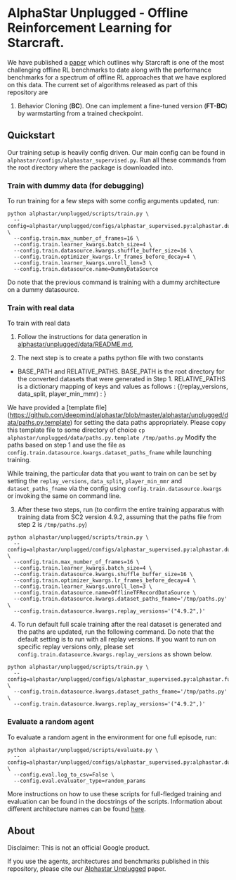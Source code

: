 # AlphaStar Unplugged - Offline Reinforcement Learning for Starcraft.

We have published a [paper](https://openreview.net/pdf?id=Np8Pumfoty) which
outlines why Starcraft is one of the most challenging offline RL benchmarks to
date along with the performance benchmarks for a spectrum of offline RL
approaches that we have explored on this data. The current set of algorithms
released as part of this repository are

1.  Behavior Cloning (**BC**). One can implement a fine-tuned version
    (**FT-BC**) by warmstarting from a trained checkpoint.

## Quickstart

Our training setup is heavily config driven. Our main config can be found in
`alphastar/configs/alphastar_supervised.py`. Run all these commands from the
root directory where the package is downloaded into.

### Train with dummy data (for debugging)

To run training for a few steps with some config arguments updated, run:

```shell
python alphastar/unplugged/scripts/train.py \
  --config=alphastar/unplugged/configs/alphastar_supervised.py:alphastar.dummy \
  --config.train.max_number_of_frames=16 \
  --config.train.learner_kwargs.batch_size=4 \
  --config.train.datasource.kwargs.shuffle_buffer_size=16 \
  --config.train.optimizer_kwargs.lr_frames_before_decay=4 \
  --config.train.learner_kwargs.unroll_len=3 \
  --config.train.datasource.name=DummyDataSource
```

Do note that the previous command is training with a dummy architecture on a
dummy datasource.

### Train with real data

  To train with real data

  1. Follow the instructions for data
  generation in [alphastar/unplugged/data/README.md](https://github.com/deepmind/alphastar/blob/master/alphastar/unplugged/data/README.md), 

  2. The next step is to create a paths python file with two constants
   -  BASE_PATH and RELATIVE_PATHS. BASE_PATH is the root directory for the
   converted datasets that were generated in Step 1.
  RELATIVE_PATHS is a dictionary mapping of keys and values as follows :
    {(replay_versions, data_split, player_min_mmr) : 
    <Glob pattern relative to BASE_PATH for files>}
  
  We have provided a [template file] (https://github.com/deepmind/alphastar/blob/master/alphastar/unplugged/data/paths.py.template) for setting the data paths appropriately. Please copy this template 
  file to some directory of choice 
    ```cp alphastar/unplugged/data/paths.py.template /tmp/paths.py```
  Modify the paths based on step 1 and use the file as  
  `config.train.datasource.kwargs.dataset_paths_fname` while launching training.

  While training, the particular data that you want to train on can be set by 
  setting the `replay_versions`, `data_split`, `player_min_mmr` and 
  `dataset_paths_fname` via the config using `config.train.datasource.kwargs`
  or invoking the same on command line. 

  3. After these two steps, run (to confirm the entire training apparatus with
  training data from SC2 version 4.9.2, assuming that the paths file from step 
  2 is `/tmp/paths.py`) 

  ```shell
  python alphastar/unplugged/scripts/train.py \
    --config=alphastar/unplugged/configs/alphastar_supervised.py:alphastar.dummy \
    --config.train.max_number_of_frames=16 \
    --config.train.learner_kwargs.batch_size=4 \
    --config.train.datasource.kwargs.shuffle_buffer_size=16 \
    --config.train.optimizer_kwargs.lr_frames_before_decay=4 \
    --config.train.learner_kwargs.unroll_len=3 \
    --config.train.datasource.name=OfflineTFRecordDataSource \
    --config.train.datasource.kwargs.dataset_paths_fname='/tmp/paths.py' \
    --config.train.datasource.kwargs.replay_versions='("4.9.2",)'
  ```

  4. To run default full scale training after the real dataset is generated and 
  the paths are updated, run the following command. 
  Do note that the default setting is to run with all replay versions. 
  If you want to run on specific replay versions only, please set 
  `config.train.datasource.kwargs.replay_versions` as shown below.

  ```shell
  python alphastar/unplugged/scripts/train.py \
    --config=alphastar/unplugged/configs/alphastar_supervised.py:alphastar.full \
    --config.train.datasource.kwargs.dataset_paths_fname='/tmp/paths.py' \
    --config.train.datasource.kwargs.replay_versions='("4.9.2",)'
  ```

### Evaluate a random agent

To evaluate a random agent in the environment for one full episode, run:

```shell
python alphastar/unplugged/scripts/evaluate.py \
  --config=alphastar/unplugged/configs/alphastar_supervised.py:alphastar.dummy \
  --config.eval.log_to_csv=False \
  --config.eval.evaluator_type=random_params
```

More instructions on how to use these scripts for full-fledged training and
evaluation can be found in the docstrings of the scripts. Information about
different architecture names can be found [here](https://github.com/deepmind/alphastar/blob/master/alphastar/architectures/README.md).

## About

Disclaimer: This is not an official Google product.

If you use the agents, architectures and benchmarks published in this
repository, please cite our
[Alphastar Unplugged](https://openreview.net/pdf?id=Np8Pumfoty) paper.
